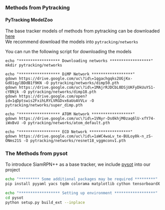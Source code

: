 ### Methods from Pytracking

#### PyTracking ModelZoo

The base tracker models of methods from pytracking can be downloaded [here](https://github.com/visionml/pytracking/blob/master/MODEL_ZOO.md#Models)  
We recommend download the models into `pytracking/networks`

You can run the following script for downloading the models

```
echo "****************** Downloading networks ******************"
mkdir pytracking/networks

echo "****************** DiMP Network ******************"
gdown https://drive.google.com/uc\?id\=1qgachgqks2UGjKx-GdO1qylBDdB1f9KN -O pytracking/networks/dimp50.pth
gdown https://drive.google.com/uc\?id\=1MAjrRJDCbL0DSjUKFyDkUuYS1-cYBNjk -O pytracking/networks/dimp18.pth
gdown https://drive.google.com/open?id=1qDptswis2FxihLRYLVRGDvx6aUoAVVLv -O pytracking/networks/super_dimp.pth

echo "****************** ATOM Network ******************"
gdown https://drive.google.com/uc\?id\=1VNyr-Ds0khjM0zaq6lU-xfY74-iWxBvU -O pytracking/networks/atom_default.pth

echo "****************** ECO Network ******************"
gdown https://drive.google.com/uc\?id\=1aWC4waLv_te-BULoy0k-n_zS-ONms21S -O pytracking/networks/resnet18_vggmconv1.pth
```


### The Methods from pysot
To introduce SiamRPN++ as a base tracker, we include [pysot](https://github.com/STVIR/pysot) into our project
```bash
echo "********* Some additional packages may be required *********"
pip install pyyaml yacs tqdm colorama matplotlib cython tensorboardX

echo "****************** Setting up environment ******************"
cd pysot
python setup.py build_ext --inplace
```


